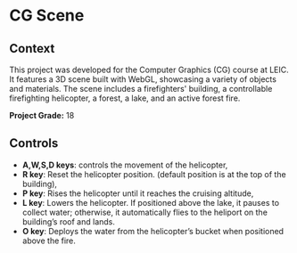 # CG Scene

## Context

This project was developed for the Computer Graphics (CG) course at LEIC. It features a 3D scene built with WebGL, showcasing a variety of objects and materials. The scene includes a firefighters' building, a controllable firefighting helicopter, a forest, a lake, and an active forest fire.

**Project Grade:** 18

## Controls

- **A,W,S,D keys**: controls the movement of the helicopter,
- **R key**: Reset the helicopter position. (default position is at the top of the building),
- **P key**: Rises the helicopter until it reaches the cruising altitude,
- **L key**: Lowers the helicopter. If positioned above the lake, it pauses to collect water; otherwise, it automatically flies to the heliport on the building’s roof and lands.
- **O key**: Deploys the water from the helicopter’s bucket when positioned above the fire.
